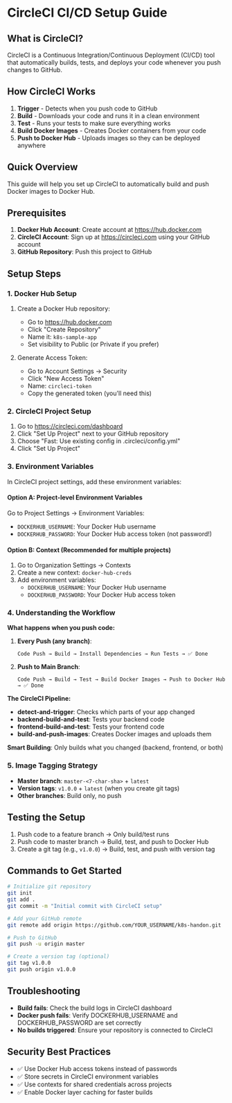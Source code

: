 # CircleCI CI/CD Setup Guide

## What is CircleCI?
CircleCI is a Continuous Integration/Continuous Deployment (CI/CD) tool that automatically builds, tests, and deploys your code whenever you push changes to GitHub.

## How CircleCI Works
1. **Trigger** - Detects when you push code to GitHub
2. **Build** - Downloads your code and runs it in a clean environment
3. **Test** - Runs your tests to make sure everything works
4. **Build Docker Images** - Creates Docker containers from your code
5. **Push to Docker Hub** - Uploads images so they can be deployed anywhere

## Quick Overview
This guide will help you set up CircleCI to automatically build and push Docker images to Docker Hub.

## Prerequisites

1. **Docker Hub Account**: Create account at https://hub.docker.com
2. **CircleCI Account**: Sign up at https://circleci.com using your GitHub account
3. **GitHub Repository**: Push this project to GitHub

## Setup Steps

### 1. Docker Hub Setup

1. Create a Docker Hub repository:
   - Go to https://hub.docker.com
   - Click "Create Repository"
   - Name it: `k8s-sample-app`
   - Set visibility to Public (or Private if you prefer)

2. Generate Access Token:
   - Go to Account Settings → Security
   - Click "New Access Token"
   - Name: `circleci-token`
   - Copy the generated token (you'll need this)

### 2. CircleCI Project Setup

1. Go to https://circleci.com/dashboard
2. Click "Set Up Project" next to your GitHub repository
3. Choose "Fast: Use existing config in .circleci/config.yml"
4. Click "Set Up Project"

### 3. Environment Variables

In CircleCI project settings, add these environment variables:

#### Option A: Project-level Environment Variables
Go to Project Settings → Environment Variables:

- `DOCKERHUB_USERNAME`: Your Docker Hub username
- `DOCKERHUB_PASSWORD`: Your Docker Hub access token (not password!)

#### Option B: Context (Recommended for multiple projects)
1. Go to Organization Settings → Contexts
2. Create a new context: `docker-hub-creds`
3. Add environment variables:
   - `DOCKERHUB_USERNAME`: Your Docker Hub username
   - `DOCKERHUB_PASSWORD`: Your Docker Hub access token

### 4. Understanding the Workflow

**What happens when you push code:**

1. **Every Push (any branch)**:
   ```
   Code Push → Build → Install Dependencies → Run Tests → ✅ Done
   ```

2. **Push to Main Branch**:
   ```
   Code Push → Build → Test → Build Docker Images → Push to Docker Hub → ✅ Done
   ```

**The CircleCI Pipeline:**
- **detect-and-trigger**: Checks which parts of your app changed
- **backend-build-and-test**: Tests your backend code
- **frontend-build-and-test**: Tests your frontend code
- **build-and-push-images**: Creates Docker images and uploads them

**Smart Building**: Only builds what you changed (backend, frontend, or both)

### 5. Image Tagging Strategy

- **Master branch**: `master-<7-char-sha>` + `latest`
- **Version tags**: `v1.0.0` + `latest` (when you create git tags)
- **Other branches**: Build only, no push

## Testing the Setup

1. Push code to a feature branch → Only build/test runs
2. Push code to master branch → Build, test, and push to Docker Hub
3. Create a git tag (e.g., `v1.0.0`) → Build, test, and push with version tag

## Commands to Get Started

```bash
# Initialize git repository
git init
git add .
git commit -m "Initial commit with CircleCI setup"

# Add your GitHub remote
git remote add origin https://github.com/YOUR_USERNAME/k8s-handon.git

# Push to GitHub
git push -u origin master

# Create a version tag (optional)
git tag v1.0.0
git push origin v1.0.0
```

## Troubleshooting

- **Build fails**: Check the build logs in CircleCI dashboard
- **Docker push fails**: Verify DOCKERHUB_USERNAME and DOCKERHUB_PASSWORD are set correctly
- **No builds triggered**: Ensure your repository is connected to CircleCI

## Security Best Practices

- ✅ Use Docker Hub access tokens instead of passwords
- ✅ Store secrets in CircleCI environment variables
- ✅ Use contexts for shared credentials across projects
- ✅ Enable Docker layer caching for faster builds